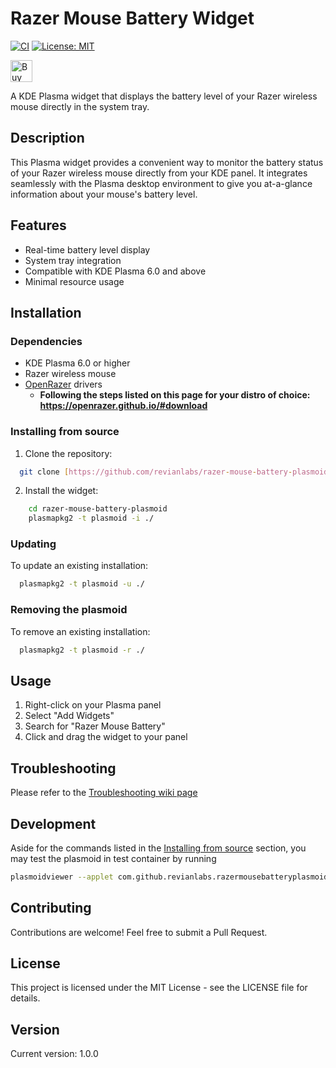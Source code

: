 # Razer Mouse Battery Widget
[![CI](https://github.com/revianlabs/razer-mouse-battery-plasmoid/actions/workflows/build.yml/badge.svg)](https://github.com/revianlabs/razer-mouse-battery-plasmoid/actions/workflows/build.yml)
[![License: MIT](https://img.shields.io/badge/License-MIT-green.svg)](https://opensource.org/licenses/MIT)

<a href='https://ko-fi.com/bogdans' target='_blank'><img height='35' style='border:0px;height:35px;' src='https://storage.ko-fi.com/cdn/kofi1.png?v=3' border='0' alt='Buy Me a Coffee at ko-fi.com' /></a>


A KDE Plasma widget that displays the battery level of your Razer wireless mouse directly in the system tray.

## Description

This Plasma widget provides a convenient way to monitor the battery status of your Razer wireless mouse directly from your KDE panel. It integrates seamlessly with the Plasma desktop environment to give you at-a-glance information about your mouse's battery level.

## Features

- Real-time battery level display
- System tray integration
- Compatible with KDE Plasma 6.0 and above
- Minimal resource usage

## Installation

### Dependencies

- KDE Plasma 6.0 or higher
- Razer wireless mouse
- [OpenRazer](https://github.com/openrazer/openrazer) drivers
  - **Following the steps listed on this page for your distro of choice: https://openrazer.github.io/#download**


### Installing from source

1. Clone the repository:

```bash
  git clone [https://github.com/revianlabs/razer-mouse-battery-plasmoid.git](https://github.com/revianlabs/razer-mouse-battery-plasmoid.git)
```
2. Install the widget:

```bash
    cd razer-mouse-battery-plasmoid 
    plasmapkg2 -t plasmoid -i ./
```

### Updating

To update an existing installation:

```bash
  plasmapkg2 -t plasmoid -u ./
```

### Removing the plasmoid

To remove an existing installation:

```bash
  plasmapkg2 -t plasmoid -r ./
```

## Usage

1. Right-click on your Plasma panel
2. Select "Add Widgets"
3. Search for "Razer Mouse Battery"
4. Click and drag the widget to your panel

## Troubleshooting

Please refer to the [Troubleshooting wiki page](https://github.com/RevianLabs/razer-mouse-battery-plasmoid/wiki/Troubleshooting)

## Development

Aside for the commands listed in the [Installing from source](#Installing-from-source) section, you may test the plasmoid in test container by running
```bash
plasmoidviewer --applet com.github.revianlabs.razermousebatteryplasmoid
```

## Contributing

Contributions are welcome! Feel free to submit a Pull Request.

## License

This project is licensed under the MIT License - see the LICENSE file for details.


## Version

Current version: 1.0.0
